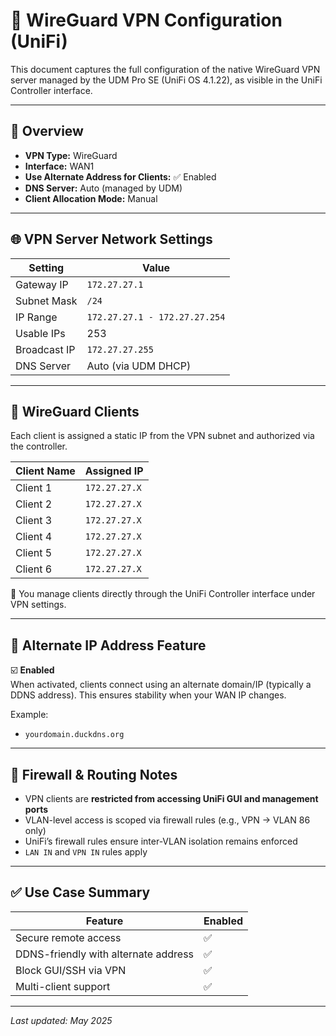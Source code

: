 # 🔐 WireGuard VPN Configuration (UniFi)

This document captures the full configuration of the native WireGuard VPN server managed by the UDM Pro SE (UniFi OS 4.1.22), as visible in the UniFi Controller interface.

---

## 🎯 Overview

- **VPN Type:** WireGuard
- **Interface:** WAN1
- **Use Alternate Address for Clients:** ✅ Enabled
- **DNS Server:** Auto (managed by UDM)
- **Client Allocation Mode:** Manual

---

## 🌐 VPN Server Network Settings

| Setting         | Value                    |
|-----------------|--------------------------|
| Gateway IP      | `172.27.27.1`            |
| Subnet Mask     | `/24`                    |
| IP Range        | `172.27.27.1 - 172.27.27.254` |
| Usable IPs      | 253                      |
| Broadcast IP    | `172.27.27.255`          |
| DNS Server      | Auto (via UDM DHCP)      |

---

## 👥 WireGuard Clients

Each client is assigned a static IP from the VPN subnet and authorized via the controller.

| Client Name   | Assigned IP     |
|---------------|-----------------|
| Client 1      | `172.27.27.X`   |
| Client 2      | `172.27.27.X`   |
| Client 3      | `172.27.27.X`   |
| Client 4      | `172.27.27.X`   |
| Client 5      | `172.27.27.X`   |
| Client 6      | `172.27.27.X`   |

🧠 You manage clients directly through the UniFi Controller interface under VPN settings.

---

## 🔄 Alternate IP Address Feature

☑️ **Enabled**  
When activated, clients connect using an alternate domain/IP (typically a DDNS address). This ensures stability when your WAN IP changes.

Example:
- `yourdomain.duckdns.org`

---

## 🔐 Firewall & Routing Notes

- VPN clients are **restricted from accessing UniFi GUI and management ports**
- VLAN-level access is scoped via firewall rules (e.g., VPN → VLAN 86 only)
- UniFi’s firewall rules ensure inter-VLAN isolation remains enforced
- `LAN IN` and `VPN IN` rules apply

---

## ✅ Use Case Summary

| Feature                                | Enabled |
|----------------------------------------|---------|
| Secure remote access                   | ✅       |
| DDNS-friendly with alternate address   | ✅       |
| Block GUI/SSH via VPN                  | ✅       |
| Multi-client support                   | ✅       |

---

_Last updated: May 2025_
